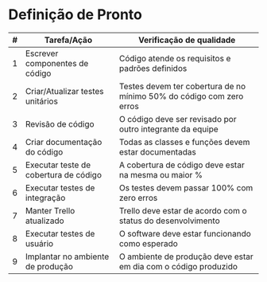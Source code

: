 # Definição de Pronto
| # | Tarefa/Ação                           | Verificação de qualidade                                             |
|---|---------------------------------------|----------------------------------------------------------------------|
| 1 | Escrever componentes de código        | Código atende os requisitos e padrões definidos                      |
| 2 | Criar/Atualizar testes unitários      | Testes devem ter cobertura de no mínimo 50% do código com zero erros |
| 3 | Revisão de código                     | O código deve ser revisado por outro integrante da equipe            |
| 4 | Criar documentação do código          | Todas as classes e funções devem estar documentadas                  |
| 5 | Executar teste de cobertura de código | A cobertura de código deve estar na mesma ou maior %                 |
| 6 | Executar testes de integração         | Os testes devem passar 100% com zero erros                           |
| 7 | Manter Trello atualizado              | Trello deve estar de acordo com o status do desenvolvimento          |
| 8 | Executar testes de usuário            | O software deve estar funcionando como esperado                      |
| 9 | Implantar no ambiente de produção     | O ambiente de produção deve estar em dia com o código produzido      |
